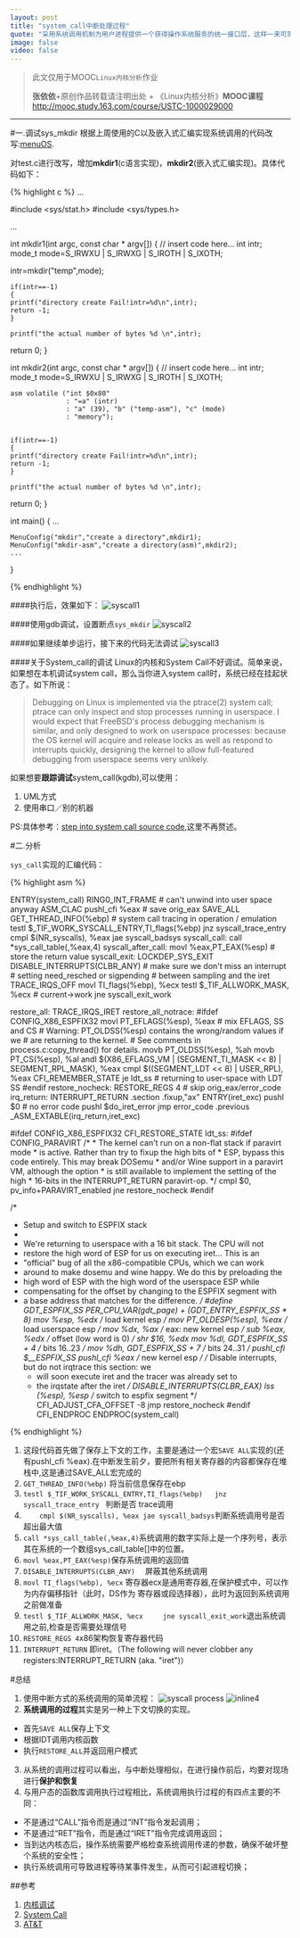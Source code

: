 ```yaml
---
layout: post
title: "system_call中断处理过程"
quote: "采用系统调用机制为用户进程提供一个获得操作系统服务的统一接口层，这样一来可简化用户进程的实现，把一些共性的、繁琐的、与硬件相关、与特权指令相关的任务放到操作系统层来实现，但提供一个简洁的接口给用户进程调用；"
image: false
video: false
---
```


>此文仅用于MOOC`Linux内核分析`作业
>
>**张依依**+原创作品转载请注明出处 + 《Linux内核分析》**MOOC课程**http://mooc.study.163.com/course/USTC-1000029000


*****



#一.调试sys_mkdir
根据上周使用的C以及嵌入式汇编实现系统调用的代码改写:[menuOS](https://github.com/mengning/menu).

对test.c进行改写，增加**mkdir1**(c语言实现)，**mkdir2**(嵌入式汇编实现)。具体代码如下：


{% highlight c %}
 ...

#include <sys/stat.h>
#include <sys/types.h>

...

int mkdir1(int argc, const char * argv[]) {
    // insert code here...
    int intr;
    mode_t mode=S_IRWXU | S_IRWXG | S_IROTH | S_IXOTH;


   intr=mkdir("temp",mode);


    if(intr==-1)
    {
    printf("directory create Fail!intr=%d\n",intr);
    return -1;
    }

    printf("the actual number of bytes %d \n",intr);

  return 0;
}

int mkdir2(int argc, const char * argv[]) {
    // insert code here...
    int intr;
    mode_t mode=S_IRWXU | S_IRWXG | S_IROTH | S_IXOTH;

    asm volatile ("int $0x80"
                  : "=a" (intr)
                  : "a" (39), "b" ("temp-asm"), "c" (mode)
                  : "memory");


    if(intr==-1)
    {
    printf("directory create Fail!intr=%d\n",intr);
    return -1;
    }

    printf("the actual number of bytes %d \n",intr);

  return 0;
}

int main()
{
	...

    MenuConfig("mkdir","create a directory",mkdir1);
    MenuConfig("mkdir-asm","create a directory(asm)",mkdir2);
    ...
}

{% endhighlight %}

####执行后，效果如下：
![syscall1](/media/2015-4-4/syscall1.png)

####使用gdb调试，设置断点`sys_mkdir`
![syscall2](/media/2015-4-4/syscall4.png)

####如果继续单步运行，接下来的代码无法调试
![syscall3](/media/2015-4-4/syscall5.png)

####关于System_call的调试
Linux的内核和System Call不好调试。简单来说，如果想在本机调试system call，那么当你进入system call时，系统已经在挂起状态了。如下所说：

>Debugging on Linux is implemented via the ptrace(2) system call; ptrace can only inspect and stop processes running in userspace. I would expect that FreeBSD's process debugging mechanism is similar, and only designed to work on userspace processes: because the OS kernel will acquire and release locks as well as respond to interrupts quickly, designing the kernel to allow full-featured debugging from userspace seems very unlikely.

如果想要**跟踪调试**system_call(kgdb),可以使用：

1. UML方式
2. 使用串口／别的机器

PS:具体参考：[step into system call source code](http://stackoverflow.com/questions/5999205/cannot-step-into-system-call-source-code),这里不再赘述。


#二.分析

`sys_call`实现的汇编代码：

{% highlight asm %}

ENTRY(system_call)
	RING0_INT_FRAME			# can't unwind into user space anyway
	ASM_CLAC
	pushl_cfi %eax			# save orig_eax
	SAVE_ALL
	GET_THREAD_INFO(%ebp)
					# system call tracing in operation / emulation
	testl $_TIF_WORK_SYSCALL_ENTRY,TI_flags(%ebp)
	jnz syscall_trace_entry
	cmpl $(NR_syscalls), %eax
	jae syscall_badsys
syscall_call:
	call *sys_call_table(,%eax,4)
syscall_after_call:
	movl %eax,PT_EAX(%esp)		# store the return value
syscall_exit:
	LOCKDEP_SYS_EXIT
	DISABLE_INTERRUPTS(CLBR_ANY)	# make sure we don't miss an interrupt
					# setting need_resched or sigpending
					# between sampling and the iret
	TRACE_IRQS_OFF
	movl TI_flags(%ebp), %ecx
	testl $_TIF_ALLWORK_MASK, %ecx	# current->work
	jne syscall_exit_work

restore_all:
	TRACE_IRQS_IRET
restore_all_notrace:
#ifdef CONFIG_X86_ESPFIX32
	movl PT_EFLAGS(%esp), %eax	# mix EFLAGS, SS and CS
	# Warning: PT_OLDSS(%esp) contains the wrong/random values if we
	# are returning to the kernel.
	# See comments in process.c:copy_thread() for details.
	movb PT_OLDSS(%esp), %ah
	movb PT_CS(%esp), %al
	andl $(X86_EFLAGS_VM | (SEGMENT_TI_MASK << 8) | SEGMENT_RPL_MASK), %eax
	cmpl $((SEGMENT_LDT << 8) | USER_RPL), %eax
	CFI_REMEMBER_STATE
	je ldt_ss			# returning to user-space with LDT SS
#endif
restore_nocheck:
	RESTORE_REGS 4			# skip orig_eax/error_code
irq_return:
	INTERRUPT_RETURN
.section .fixup,"ax"
ENTRY(iret_exc)
	pushl $0			# no error code
	pushl $do_iret_error
	jmp error_code
.previous
	_ASM_EXTABLE(irq_return,iret_exc)

#ifdef CONFIG_X86_ESPFIX32
	CFI_RESTORE_STATE
ldt_ss:
#ifdef CONFIG_PARAVIRT
	/*
	 * The kernel can't run on a non-flat stack if paravirt mode
	 * is active.  Rather than try to fixup the high bits of
	 * ESP, bypass this code entirely.  This may break DOSemu
	 * and/or Wine support in a paravirt VM, although the option
	 * is still available to implement the setting of the high
	 * 16-bits in the INTERRUPT_RETURN paravirt-op.
	 */
	cmpl $0, pv_info+PARAVIRT_enabled
	jne restore_nocheck
#endif

/*
 * Setup and switch to ESPFIX stack
 *
 * We're returning to userspace with a 16 bit stack. The CPU will not
 * restore the high word of ESP for us on executing iret... This is an
 * "official" bug of all the x86-compatible CPUs, which we can work
 * around to make dosemu and wine happy. We do this by preloading the
 * high word of ESP with the high word of the userspace ESP while
 * compensating for the offset by changing to the ESPFIX segment with
 * a base address that matches for the difference.
 */
#define GDT_ESPFIX_SS PER_CPU_VAR(gdt_page) + (GDT_ENTRY_ESPFIX_SS * 8)
	mov %esp, %edx			/* load kernel esp */
	mov PT_OLDESP(%esp), %eax	/* load userspace esp */
	mov %dx, %ax			/* eax: new kernel esp */
	sub %eax, %edx			/* offset (low word is 0) */
	shr $16, %edx
	mov %dl, GDT_ESPFIX_SS + 4 /* bits 16..23 */
	mov %dh, GDT_ESPFIX_SS + 7 /* bits 24..31 */
	pushl_cfi $__ESPFIX_SS
	pushl_cfi %eax			/* new kernel esp */
	/* Disable interrupts, but do not irqtrace this section: we
	 * will soon execute iret and the tracer was already set to
	 * the irqstate after the iret */
	DISABLE_INTERRUPTS(CLBR_EAX)
	lss (%esp), %esp		/* switch to espfix segment */
	CFI_ADJUST_CFA_OFFSET -8
	jmp restore_nocheck
#endif
	CFI_ENDPROC
ENDPROC(system_call)

{% endhighlight %}


1. 这段代码首先做了保存上下文的工作，主要是通过一个宏`SAVE ALL`实现的(还有pushl_cfi %eax).在中断发生前夕，要把所有相关寄存器的内容都保存在堆栈中,这是通过SAVE_ALL宏完成的
2. `GET_THREAD_INFO(%ebp)` 将当前信息保存在ebp
3. `testl $_TIF_WORK_SYSCALL_ENTRY,TI_flags(%ebp)  
  jnz syscall_trace_entry `
  判断是否 trace调用
4. `	cmpl $(NR_syscalls), %eax
	jae syscall_badsys`判断系统调用号是否超出最大值
5. `call *sys_call_table(,%eax,4)`系统调用的数字实际上是一个序列号，表示其在系统的一个数组sys_call_table[]中的位置。
7. `movl %eax,PT_EAX(%esp)`保存系统调用的返回值
8. `DISABLE_INTERRUPTS(CLBR_ANY)  ` 屏蔽其他系统调用
9. `movl TI_flags(%ebp), %ecx` 寄存器ecx是通用寄存器,在保护模式中，可以作为内存偏移指针（此时，DS作为 寄存器或段选择器），此时为返回到系统调用之前做准备
10. `testl $_TIF_ALLWORK_MASK, %ecx     jne syscall_exit_work`退出系统调用之前,检查是否需要处理信号  
11. `RESTORE_REGS 4`x86架构恢复寄存器代码
12. `INTERRUPT_RETURN` 即iret。（The following will never clobber any registers:INTERRUPT_RETURN (aka. "iret")）




#总结

1. 使用中断方式的系统调用的简单流程：
![syscall process](https://www.ibm.com/developerworks/linux/library/l-system-calls/figure1.gif)
![inline4](https://www.ibm.com/developerworks/linux/library/l-system-calls/figure2.gif)
2. **系统调用的过程**其实是另一种上下文切换的实现。
  - 首先`SAVE ALL`保存上下文
  - 根据IDT调用内核函数
  - 执行`RESTORE_ALL`并返回用户模式
3. 从系统的调用过程可以看出，与中断处理相似，在进行操作前后，均要对现场进行**保护和恢复**
4. 与用户态的函数库调用执行过程相比，系统调用执行过程的有四点主要的不同：
  - 不是通过“CALL”指令而是通过“INT”指令发起调用；
  - 不是通过“RET”指令，而是通过“IRET”指令完成调用返回；
  - 当到达内核态后，操作系统需要严格检查系统调用传递的参数，确保不破坏整个系统的安全性；
  - 执行系统调用可导致进程等待某事件发生，从而可引起进程切换；

##参考
1. [内核调试](http://my.oschina.net/fgq611/blog/113249)
2. [System Call](http://en.wikipedia.org/wiki/System_call)
3. [AT&T](http://blog.csdn.net/yayong/article/details/139983)
